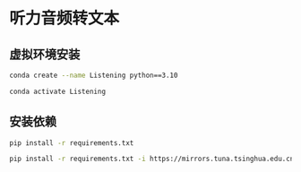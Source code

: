 # 听力音频转文本
## 虚拟环境安装
```bash
conda create --name Listening python==3.10
```
```bash
conda activate Listening
```
## 安装依赖
```bash
pip install -r requirements.txt
```
```bash
pip install -r requirements.txt -i https://mirrors.tuna.tsinghua.edu.cn/pypi/web/simple
```